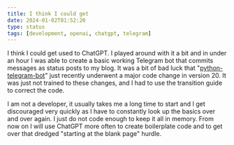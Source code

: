 ```yaml
---
title: I think I could get
date: 2024-01-02T01:52:20
type: status
tags: [development, openai, chatgpt, telegram]
---
```


I think I could get used to ChatGPT. I played around with it a bit and in under an hour I was able to create a basic working Telegram bot that commits messages as status posts to my blog. It was a bit of bad luck that "[python-telegram-bot](https://github.com/python-telegram-bot/python-telegram-bot/wiki/Transition-guide-to-Version-20.0)" just recently underwent a major code change in version 20. It was just not trained to these changes, and I had to use the transition guide to correct the code.

I am not a developer, it usually takes me a long time to start and I get discouraged very quickly as I have to constantly look up the basics over and over again. I just do not code enough to keep it all in memory. From now on I will use ChatGPT more often to create boilerplate code and to get over that dredged "starting at the blank page" hurdle.
